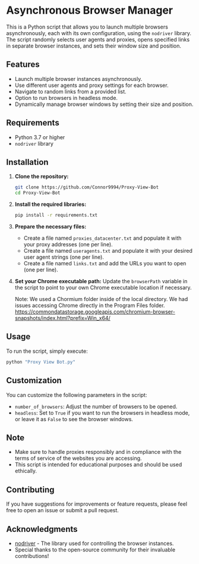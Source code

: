 # Asynchronous Browser Manager

This is a Python script that allows you to launch multiple browsers asynchronously, each with its own configuration, using the `nodriver` library. The script randomly selects user agents and proxies, opens specified links in separate browser instances, and sets their window size and position.

## Features

- Launch multiple browser instances asynchronously.
- Use different user agents and proxy settings for each browser.
- Navigate to random links from a provided list.
- Option to run browsers in headless mode.
- Dynamically manage browser windows by setting their size and position.

## Requirements

- Python 3.7 or higher
- `nodriver` library

## Installation

1. **Clone the repository:**
   ```bash
   git clone https://github.com/Connor9994/Proxy-View-Bot
   cd Proxy-View-Bot
   ```

2. **Install the required libraries:**
   ```bash
   pip install -r requirements.txt
   ```

3. **Prepare the necessary files:**
   - Create a file named `proxies_datacenter.txt` and populate it with your proxy addresses (one per line).
   - Create a file named `useragents.txt` and populate it with your desired user agent strings (one per line).
   - Create a file named `links.txt` and add the URLs you want to open (one per line).

4. **Set your Chrome executable path:**
   Update the `browserPath` variable in the script to point to your own Chrome executable location if necessary.
   
   Note: We used a Chormium folder inside of the local directory. We had issues accessing Chrome directly in the Program Files folder.
   https://commondatastorage.googleapis.com/chromium-browser-snapshots/index.html?prefix=Win_x64/

## Usage

To run the script, simply execute:

```bash
python "Proxy View Bot.py"
```

## Customization

You can customize the following parameters in the script:
- `number_of_browsers`: Adjust the number of browsers to be opened.
- `headless`: Set to `True` if you want to run the browsers in headless mode, or leave it as `False` to see the browser windows.

## Note

- Make sure to handle proxies responsibly and in compliance with the terms of service of the websites you are accessing.
- This script is intended for educational purposes and should be used ethically.

## Contributing

If you have suggestions for improvements or feature requests, please feel free to open an issue or submit a pull request.  

## Acknowledgments

- [nodriver](https://pypi.org/project/nodriver/) - The library used for controlling the browser instances.  
- Special thanks to the open-source community for their invaluable contributions!
